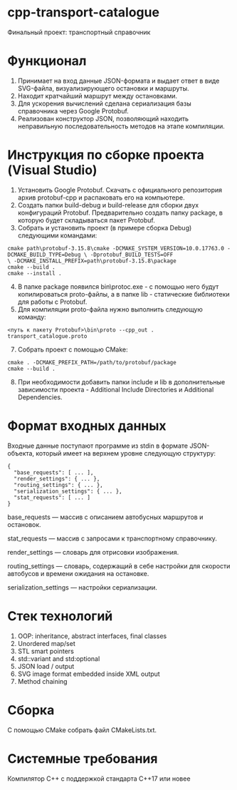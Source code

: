 # cpp-transport-catalogue
Финальный проект: транспортный справочник
# Функционал

1) Принимает на вход данные JSON-формата и выдает ответ в виде SVG-файла, визуализирующего остановки и маршруты.
2) Находит кратчайший маршрут между остановками.
3) Для ускорения вычислений сделана сериализация базы справочника через Google Protobuf.
4) Реализован конструктор JSON, позволяющий находить неправильную последовательность методов на этапе компиляции.

# Инструкция по сборке проекта (Visual Studio)
1) Установить Google Protobuf. Скачать с официального репозитория архив protobuf-cpp и распаковать его на компьютере.
2) Создать папки build-debug и build-release для сборки двух конфигураций Protobuf. Предварительно создать папку package, в которую будет складываться пакет Protobuf.
3) Собрать и установить проект (в примере сборка Debug) следующими командами:
```
cmake path\protobuf-3.15.8\cmake -DCMAKE_SYSTEM_VERSION=10.0.17763.0 -DCMAKE_BUILD_TYPE=Debug \ -Dprotobuf_BUILD_TESTS=OFF 
\ -DCMAKE_INSTALL_PREFIX=path\protobuf-3.15.8\package
cmake --build .
cmake --install .
```
4) В папке package появился bin\protoc.exe - с помощью него будут копилироваться proto-файлы, а в папке lib - статические библиотеки для работы с Protobuf.
5) Для компиляции proto-файла нужно выполнить следующую команду:
```
<путь к пакету Protobuf>\bin\proto --cpp_out . transport_catalogue.proto
```
7) Собрать проект с помощью CMake:
```
cmake . -DCMAKE_PREFIX_PATH=/path/to/protobuf/package
cmake --build .
```
8) При необходимости добавить папки include и lib в дополнительные зависимости проекта - Additional Include Directories и Additional Dependencies.

# Формат входных данных
Входные данные поступают программе из stdin в формате JSON-объекта, который имеет на верхнем уровне следующую структуру:
```
{
  "base_requests": [ ... ],
  "render_settings": { ... },
  "routing_settings": { ... },
  "serialization_settings": { ... },
  "stat_requests": [ ... ]
}
```
base_requests — массив с описанием автобусных маршрутов и остановок.

stat_requests — массив с запросами к транспортному справочнику.

render_settings — словарь для отрисовки изображения.

routing_settings — словарь, содержащий в себе настройки для скорости автобусов и времени ожидания на остановке.

serialization_settings — настройки сериализации.
# Стек технологий
1) OOP: inheritance, abstract interfaces, final classes
2) Unordered map/set
3) STL smart pointers
4) std::variant and std:optional
5) JSON load / output
6) SVG image format embedded inside XML output
7) Method chaining
# Сборка
С помощью CMake собрать файл CMakeLists.txt.
# Системные требования
Компилятор С++ с поддержкой стандарта C++17 или новее
